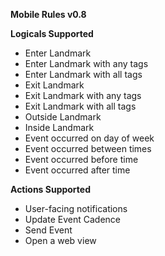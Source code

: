 **Mobile Rules v0.8**


**Logicals Supported**
- Enter Landmark
- Enter Landmark with any tags
- Enter Landmark with all tags
- Exit Landmark 
- Exit Landmark with any tags
- Exit Landmark with all tags
- Outside Landmark
- Inside Landmark
- Event occurred on day of week
- Event occurred between times
- Event occurred before time
- Event occurred after time

**Actions Supported**
- User-facing notifications
- Update Event Cadence
- Send Event
- Open a web view